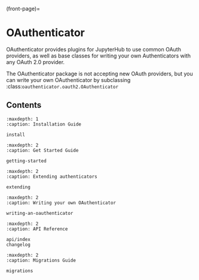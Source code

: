 (front-page)=

# OAuthenticator

OAuthenticator provides plugins for JupyterHub to use common OAuth providers,
as well as base classes for writing your own Authenticators with any OAuth 2.0 provider.

The OAuthenticator package is not accepting new OAuth providers,
but you can write your own OAuthenticator by subclassing :class:`oauthenticator.oauth2.OAuthenticator`


## Contents

```{toctree}
:maxdepth: 1
:caption: Installation Guide

install
```

```{toctree}
:maxdepth: 2
:caption: Get Started Guide

getting-started
```

```{toctree}
:maxdepth: 2
:caption: Extending authenticators

extending
```

```{toctree}
:maxdepth: 2
:caption: Writing your own OAuthenticator

writing-an-oauthenticator
```

```{toctree}
:maxdepth: 2
:caption: API Reference

api/index
changelog
```

```{toctree}
:maxdepth: 2
:caption: Migrations Guide

migrations
```
